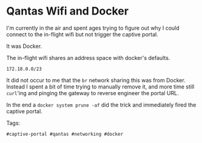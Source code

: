 # Qantas Wifi and Docker

I'm currently in the air and spent ages trying to figure out why I could
connect to the in-flight wifi but not trigger the captive portal.

It was Docker.

The in-flight wifi shares an address space with docker's defaults. 

`172.18.0.0/23`

It did not occur to me that the `br` network sharing this was from Docker.
Instead I spent a bit of time trying to manually remove it, and more time
still `curl`'ing and pinging the gateway to reverse engineer the portal
URL.

In the end a `docker system prune -af` did the trick and immediately
fired the captive portal.

Tags:

    #captive-portal #qantas #networking #docker

